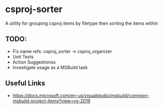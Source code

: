 # csproj-sorter
A utility for grouping csproj items by filetype then sorting the items within

## TODO:
- Fix name refs: csproj_sorter -> csproj_organizer
- Unit Tests
- Action Suggestionss
- Investigate usage as a MSBuild task

## Useful Links
- https://docs.microsoft.com/en-us/visualstudio/msbuild/common-msbuild-project-items?view=vs-2019